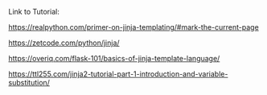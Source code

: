 Link to Tutorial:

https://realpython.com/primer-on-jinja-templating/#mark-the-current-page

https://zetcode.com/python/jinja/

https://overiq.com/flask-101/basics-of-jinja-template-language/

https://ttl255.com/jinja2-tutorial-part-1-introduction-and-variable-substitution/
